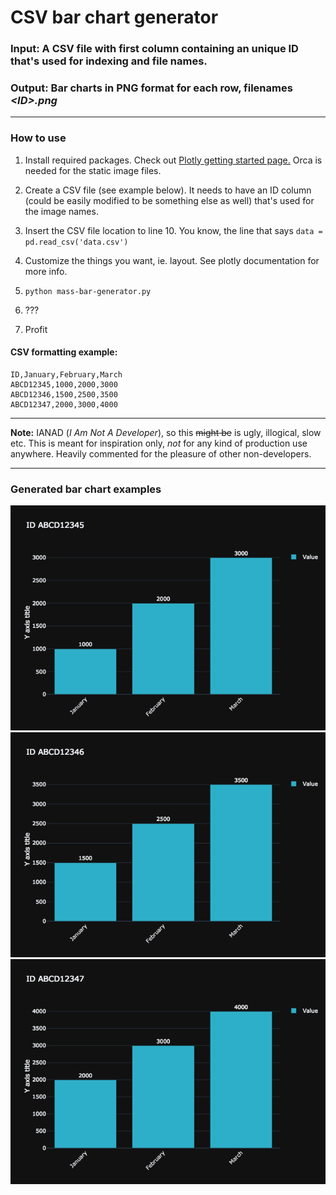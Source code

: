 # CSV bar chart generator

### **Input:** A CSV file with first column containing an unique ID that's used for indexing and file names.

### **Output:** Bar charts in PNG format for each row, filenames *&lt;ID&gt;.png*
    
---

### How to use

1. Install required packages. Check out [Plotly getting started page.](https://plot.ly/python/getting-started/) Orca is needed for the static image files.

2. Create a CSV file (see example below). It needs to have an ID column (could be easily modified to be something else as well) that's used for the image names.

3. Insert the CSV file location to line 10. You know, the line that says `data = pd.read_csv('data.csv')`

4. Customize the things you want, ie. layout. See plotly documentation for more info.

5. `python mass-bar-generator.py`

6. ???

7. Profit

#### CSV formatting example:

```
ID,January,February,March
ABCD12345,1000,2000,3000
ABCD12346,1500,2500,3500
ABCD12347,2000,3000,4000
```

---

**Note:** IANAD (*I Am Not A Developer*), so this ~~might be~~ is ugly, illogical, slow etc. This is meant for inspiration only, *not* for any kind of production use anywhere. Heavily commented for the pleasure of other non-developers.

---

### Generated bar chart examples

![Bar chart example 1](https://github.com/hsaarinenCR/csv-barcharts-plotly/blob/master/example_images/ABCD12345.png?raw=true)
![Bar chart example 2](https://github.com/hsaarinenCR/csv-barcharts-plotly/blob/master/example_images/ABCD12346.png?raw=true)
![Bar chart example 3](https://github.com/hsaarinenCR/csv-barcharts-plotly/blob/master/example_images/ABCD12347.png?raw=true)
